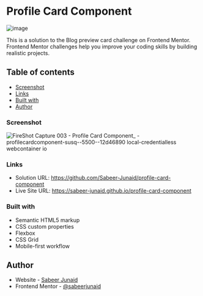# Profile Card Component


![image](https://github.com/Sabeer-Junaid/blog-preview-card/assets/59570904/935ae634-6d24-4cf5-b811-3d217399a760)

This is a solution to the Blog preview card challenge on Frontend Mentor. Frontend Mentor challenges help you improve your coding skills by building realistic projects. 

## Table of contents

- [Screenshot](#screenshot)
- [Links](#links)
- [Built with](#built-with)
- [Author](#author)

### Screenshot

![FireShot Capture 003 - Profile Card Component_ - profilecardcomponent-susq--5500--12d46890 local-credentialless webcontainer io](https://github.com/Sabeer-Junaid/profile-card-component/assets/59570904/f3f3c742-f60d-4710-8917-f338baa19237)

### Links

- Solution URL: https://github.com/Sabeer-Junaid/profile-card-component
- Live Site URL: https://sabeer-junaid.github.io/profile-card-component

### Built with

- Semantic HTML5 markup
- CSS custom properties
- Flexbox
- CSS Grid
- Mobile-first workflow

## Author

- Website - [Sabeer Junaid](https://sabeer-junaid.github.io/LinkNest/)
- Frontend Mentor - [@sabeerjunaid](https://www.frontendmentor.io/profile/Sabeer-Junaid)
